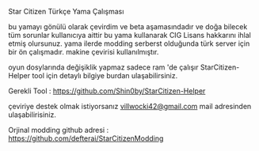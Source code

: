 Star Citizen Türkçe Yama Çalışması 

bu yamayı gönülü olarak çevirdim ve beta aşamasındadır ve doğa bilecek tüm sorunlar kullanıcıya aittir bu yama kullanarak CIG Lisans hakkarını ihlal etmiş olursunuz. yama ilerde modding serberst olduğunda türk server için bir ön çalışmadır. makine çevirisi kullanılmıştır.

oyun dosylarında değişiklik yapmaz sadece ram 'de çalışır StarCitizen-Helper  tool için detaylı bilgiye burdan ulaşabilirsiniz.

Gerekli Tool : https://github.com/Shin0by/StarCitizen-Helper

çeviriye destek olmak istiyorsanız villwocki42@gmail.com mail adresinden ulaşabilirisiniz.

Orjinal modding github adresi : https://github.com/defterai/StarCitizenModding



